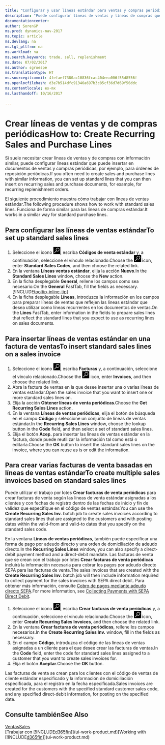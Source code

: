 ```yaml
---
title: "Configurar y usar líneas estándar para ventas y compras periódicas"
description: "Puede configurar líneas de ventas y líneas de compras que realice con frecuencia e insertarlas en documentos de venta y compra para rellenar rápidamente las líneas con información estándar."
documentationcenter: 
author: SorenGP
ms.prod: dynamics-nav-2017
ms.topic: article
ms.devlang: na
ms.tgt_pltfrm: na
ms.workload: na
ms.search.keywords: trade, sell, replenishment
ms.date: 07/02/2017
ms.author: sgroespe
ms.translationtype: HT
ms.sourcegitcommit: 4fefaef7380ac10836fcac404eea006f55d8556f
ms.openlocfilehash: d3e7b514dfc91346a697b3c85cf36d7d69f56ddc
ms.contentlocale: es-mx
ms.lasthandoff: 10/16/2017

---
```

# <a name="how-to-create-recurring-sales-and-purchase-lines"></a><span data-ttu-id="15b54-103">Crear líneas de ventas y de compras periódicas</span><span class="sxs-lookup"><span data-stu-id="15b54-103">How to: Create Recurring Sales and Purchase Lines</span></span>
<span data-ttu-id="15b54-104">Si suele necesitar crear líneas de ventas y de compras con información similar, puede configurar líneas estándar que puede insertar en documentos de ventas y compras periódicas, por ejemplo, para órdenes de reposición periódicas.</span><span class="sxs-lookup"><span data-stu-id="15b54-104">If you often need to create sales and purchase lines with similar information, you can set up standard lines that you can then insert on recurring sales and purchase documents, for example, for recurring replenishment orders.</span></span>  

<span data-ttu-id="15b54-105">El siguiente procedimiento muestra cómo trabajar con líneas de ventas estándar.</span><span class="sxs-lookup"><span data-stu-id="15b54-105">The following procedure shows how to work with standard sales lines.</span></span> <span data-ttu-id="15b54-106">Funciona de forma similar para las líneas de compras estándar.</span><span class="sxs-lookup"><span data-stu-id="15b54-106">It works in a similar way for standard purchase lines.</span></span>  

## <a name="to-set-up-standard-sales-lines"></a><span data-ttu-id="15b54-107">Para configurar las líneas de ventas estándar</span><span class="sxs-lookup"><span data-stu-id="15b54-107">To set up standard sales lines</span></span>  
1. <span data-ttu-id="15b54-108">Seleccione el icono ![Buscar página o informe](media/ui-search/search_small.png "icono Buscar página o informe"), escriba **Códigos de venta estándar** y, a continuación, seleccione el vínculo relacionado.</span><span class="sxs-lookup"><span data-stu-id="15b54-108">Choose the ![Search for Page or Report](media/ui-search/search_small.png "Search for Page or Report icon") icon, enter **Standard Sales Codes**, and then choose the related link.</span></span>  
2. <span data-ttu-id="15b54-109">En la ventana **Líneas ventas estándar**, elija la acción **Nuevo**.</span><span class="sxs-lookup"><span data-stu-id="15b54-109">In the **Standard Sales Lines** window, choose the **New** action.</span></span>  
3. <span data-ttu-id="15b54-110">En la ficha desplegable **General**, rellene los campos como sea necesario.</span><span class="sxs-lookup"><span data-stu-id="15b54-110">On the **General** FastTab, fill the fields as necessary.</span></span> [!INCLUDE[tooltip-inline-tip](includes/tooltip-inline-tip_md.md)]  
4. <span data-ttu-id="15b54-111">En la ficha desplegable **Líneas**, introduzca la información en los campos para preparar líneas de ventas que reflejen las líneas estándar que desea utilizar como líneas recurrentes en los documentos de ventas.</span><span class="sxs-lookup"><span data-stu-id="15b54-111">On the **Lines** FastTab, enter information in the fields to prepare sales lines that reflect the standard lines that you expect to use as recurring lines on sales documents.</span></span>  

## <a name="to-insert-standard-sales-lines-on-a-sales-invoice"></a><span data-ttu-id="15b54-112">Para insertar líneas de ventas estándar en una factura de ventas</span><span class="sxs-lookup"><span data-stu-id="15b54-112">To insert standard sales lines on a sales invoice</span></span>
1. <span data-ttu-id="15b54-113">Seleccione el icono ![Buscar página o informe](media/ui-search/search_small.png "icono Buscar página o informe"), escriba **Facturas** y, a continuación, seleccione el vínculo relacionado.</span><span class="sxs-lookup"><span data-stu-id="15b54-113">Choose the ![Search for Page or Report](media/ui-search/search_small.png "Search for Page or Report icon") icon, enter **Invoices**, and then choose the related link.</span></span>
2. <span data-ttu-id="15b54-114">Abra la factura de ventas en la que desee insertar una o varias líneas de ventas estándar.</span><span class="sxs-lookup"><span data-stu-id="15b54-114">Open the sales invoice that you want to insert one or more standard sales lines on.</span></span>
3. <span data-ttu-id="15b54-115">Elija la acción **Obtener líneas de venta periódicas**.</span><span class="sxs-lookup"><span data-stu-id="15b54-115">Choose the **Get Recurring Sales Lines** action.</span></span>
4. <span data-ttu-id="15b54-116">En la ventana **Líneas de ventas periódicas**, elija el botón de búsqueda en el campo **Código** y seleccione un conjunto de líneas de ventas estándar.</span><span class="sxs-lookup"><span data-stu-id="15b54-116">In the **Recurring Sales Lines** window, choose the lookup button in the **Code** field, and then select a set of standard sales lines.</span></span>
5. <span data-ttu-id="15b54-117">Elija el botón **Acep.** para insertar las líneas de ventas estándar en la factura, donde puede reutilizar la información tal como está o editarla.</span><span class="sxs-lookup"><span data-stu-id="15b54-117">Choose the **OK** button to insert the standard sales lines on the invoice, where you can reuse as is or edit the information.</span></span>

## <a name="to-create-multiple-sales-invoices-based-on-standard-sales-lines"></a><span data-ttu-id="15b54-118">Para crear varias facturas de venta basadas en líneas de ventas estándar</span><span class="sxs-lookup"><span data-stu-id="15b54-118">To create multiple sales invoices based on standard sales lines</span></span>
<span data-ttu-id="15b54-119">Puede utilizar el trabajo por lotes **Crear facturas de venta periódicas** para crear facturas de venta según las líneas de venta estándar asignadas a los clientes y con fechas de registro dentro de las fechas de inicio y fin de validez que especifique en el código de ventas estándar.</span><span class="sxs-lookup"><span data-stu-id="15b54-119">You can use the **Create Recurring Sales Inv.** batch job to create sales invoices according to standard sales lines that are assigned to the customers and with posting dates within the valid-from and valid-to dates that you specify on the standard sales code.</span></span>

<span data-ttu-id="15b54-120">En la ventana **Líneas de ventas periódicas**, también puede especificar una forma de pago por adeudo directo y una orden de domiciliación de adeudo directo.</span><span class="sxs-lookup"><span data-stu-id="15b54-120">In the **Recurring Sales Lines** window, you can also specify a direct-debit payment method and a direct-debit mandate.</span></span> <span data-ttu-id="15b54-121">Las facturas de venta que se crean con el trabajo por lotes **Crear facturas de venta periódicas** incluirá la información necesaria para cobrar los pagos por adeudo directo SEPA para las facturas de venta.</span><span class="sxs-lookup"><span data-stu-id="15b54-121">The sales invoices that are created with the **Create Recurring Sales Inv.** batch job will then include information required to collect payment for the sales invoices with SEPA direct debit.</span></span> <span data-ttu-id="15b54-122">Para obtener más información, consulte [Cobro de pagos mediante adeudo directo SEPA](finance-collect-payments-with-sepa-direct-debit.md).</span><span class="sxs-lookup"><span data-stu-id="15b54-122">For more information, see [Collecting Payments with SEPA Direct Debit](finance-collect-payments-with-sepa-direct-debit.md).</span></span>

1. <span data-ttu-id="15b54-123">Seleccione el icono ![Buscar página o informe](media/ui-search/search_small.png "icono Buscar página o informe"), escriba **Crear facturas de venta periódicas** y, a continuación, seleccione el vínculo relacionado.</span><span class="sxs-lookup"><span data-stu-id="15b54-123">Choose the ![Search for Page or Report](media/ui-search/search_small.png "Search for Page or Report icon") icon, enter **Create Recurring Sales Invoices**, and then choose the related link.</span></span>
2. <span data-ttu-id="15b54-124">En la ventana **Crear facturas de venta periódicas**, rellene los campos necesarios.</span><span class="sxs-lookup"><span data-stu-id="15b54-124">In the **Create Recurring Sales Inv.** window, fill in the fields as necessary.</span></span>
3. <span data-ttu-id="15b54-125">En el campo **Código**, introduzca el código de las líneas de ventas asignadas a un cliente para el que desee crear las facturas de ventas.</span><span class="sxs-lookup"><span data-stu-id="15b54-125">In the **Code** field, enter the code for standard sales lines assigned to a customer that you want to create sales invoices for.</span></span>
4. <span data-ttu-id="15b54-126">Elija el botón **Aceptar**.</span><span class="sxs-lookup"><span data-stu-id="15b54-126">Choose the **OK** button.</span></span>

<span data-ttu-id="15b54-127">Las facturas de venta se crean para los clientes con el código de ventas de cliente estándar especificado y la información de domiciliación especificada, para el registro en la fecha especificada.</span><span class="sxs-lookup"><span data-stu-id="15b54-127">Sales invoices are created for the customers with the specified standard customer sales code, and any specified direct-debit information, for posting on the specified date.</span></span>

## <a name="see-also"></a><span data-ttu-id="15b54-128">Consulte también</span><span class="sxs-lookup"><span data-stu-id="15b54-128">See Also</span></span>  
[<span data-ttu-id="15b54-129">Ventas</span><span class="sxs-lookup"><span data-stu-id="15b54-129">Sales</span></span>](sales-manage-sales.md)  
<span data-ttu-id="15b54-130">[Trabajar con [!INCLUDE[d365fin](includes/d365fin_md.md)]](ui-work-product.md)</span><span class="sxs-lookup"><span data-stu-id="15b54-130">[Working with [!INCLUDE[d365fin](includes/d365fin_md.md)]](ui-work-product.md)</span></span>

